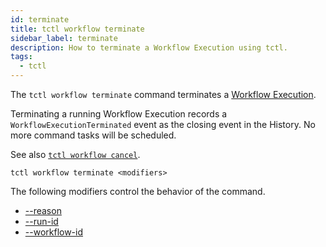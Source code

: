 ```yaml
---
id: terminate
title: tctl workflow terminate
sidebar_label: terminate
description: How to terminate a Workflow Execution using tctl.
tags:
  - tctl
---
```


The `tctl workflow terminate` command terminates a [Workflow Execution](/concepts/what-is-a-workflow-execution).

Terminating a running Workflow Execution records a `WorkflowExecutionTerminated` event as the closing event in the History.
No more command tasks will be scheduled.

See also [`tctl workflow cancel`](/tctl-v2/workflow#cancel).

`tctl workflow terminate <modifiers>`

The following modifiers control the behavior of the command.

- [--reason](/tctl-v2/modifiers#--reason)
- [--run-id](/tctl-v2/modifiers#--run-id)
- [--workflow-id](/tctl-v2/modifiers#--workflow-id)
